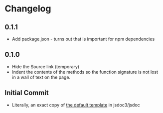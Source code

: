 # Changelog


## 0.1.1
- Add package.json - turns out that is important for npm dependencies


## 0.1.0
- Hide the Source link (temporary)
- Indent the contents of the methods so the function signature is not lost in
  a wall of text on the page.


## Initial Commit
- Literally, an exact copy of [the default template][default-template] in
  jsdoc3/jsdoc


[default-template]: https://github.com/jsdoc3/jsdoc/tree/master/templates/default
